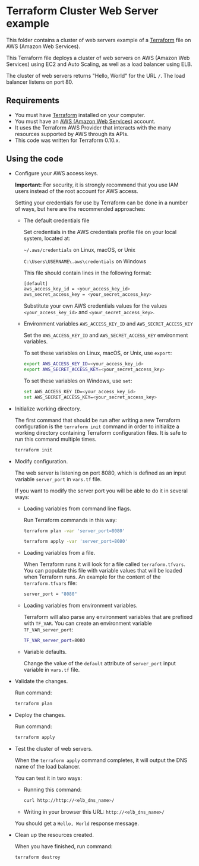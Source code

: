 # Terraform Cluster Web Server example

This folder contains a cluster of web servers example of a [Terraform](https://www.terraform.io/) file on AWS (Amazon Web Services).

This Terraform file deploys a cluster of web servers on AWS (Amazon Web Services) using EC2 and Auto Scaling, as well as a load balancer using ELB.

The cluster of web servers returns "Hello, World" for the URL `/`. The load balancer listens on port 80.

## Requirements

* You must have [Terraform](https://www.terraform.io/) installed on your computer.
* You must have an [AWS (Amazon Web Services)](http://aws.amazon.com/) account.
* It uses the Terraform AWS Provider that interacts with the many resources supported by AWS through its APIs.
* This code was written for Terraform 0.10.x.

## Using the code

* Configure your AWS access keys.

  **Important:** For security, it is strongly recommend that you use IAM users instead of the root account for AWS access.

  Setting your credentials for use by Terraform can be done in a number of ways, but here are the recommended approaches:

  * The default credentials file
  
    Set credentials in the AWS credentials profile file on your local system, located at:

    `~/.aws/credentials` on Linux, macOS, or Unix

    `C:\Users\USERNAME\.aws\credentials` on Windows

    This file should contain lines in the following format:

    ```bash
    [default]
    aws_access_key_id = <your_access_key_id>
    aws_secret_access_key = <your_secret_access_key>
    ```
    Substitute your own AWS credentials values for the values `<your_access_key_id>` and `<your_secret_access_key>`.

  * Environment variables `AWS_ACCESS_KEY_ID` and `AWS_SECRET_ACCESS_KEY`
  
    Set the `AWS_ACCESS_KEY_ID` and `AWS_SECRET_ACCESS_KEY` environment variables.

    To set these variables on Linux, macOS, or Unix, use `export`:

    ```bash
    export AWS_ACCESS_KEY_ID=<your_access_key_id>
    export AWS_SECRET_ACCESS_KEY=<your_secret_access_key>
    ```

    To set these variables on Windows, use `set`:

    ```bash
    set AWS_ACCESS_KEY_ID=<your_access_key_id>
    set AWS_SECRET_ACCESS_KEY=<your_secret_access_key>
    ```

* Initialize working directory.

  The first command that should be run after writing a new Terraform configuration is the `terraform init` command in order to initialize a working directory containing Terraform configuration files. It is safe to run this command multiple times.

  ```bash
  terraform init
  ```

* Modify configuration.

  The web server is listening on port 8080, which is defined as an input variable `server_port` in `vars.tf` file.

  If you want to modify the server port you will be able to do it in several ways:

  * Loading variables from command line flags.

    Run Terraform commands in this way:

    ```bash
    terraform plan -var 'server_port=8080'
    ```

    ```bash
    terraform apply -var 'server_port=8080'
    ```

  * Loading variables from a file.

    When Terraform runs it will look for a file called `terraform.tfvars`. You can populate this file with variable values that will be loaded when Terraform runs. An example for the content of the `terraform.tfvars` file:

    ```bash
    server_port = "8080"
    ```

  * Loading variables from environment variables.

    Terraform will also parse any environment variables that are prefixed with `TF_VAR`. You can create an environment variable `TF_VAR_server_port`:

    ```bash
    TF_VAR_server_port=8080
    ```

  * Variable defaults.

    Change the value of the `default` attribute of `server_port` input variable in `vars.tf` file.

* Validate the changes.

  Run command:

  ```bash
  terraform plan
  ```

* Deploy the changes.

  Run command:

  ```bash
  terraform apply
  ```

* Test the cluster of web servers.

  When the `terraform apply` command completes, it will output the DNS name of the load balancer.

  You can test it in two ways:
  
  * Running this command:

    ```bash
    curl http://http://<elb_dns_name>/
    ```

  * Writing in your browser this URL: `http://<elb_dns_name>/`

  You should get a `Hello, World` response message.

* Clean up the resources created.

  When you have finished, run command:

  ```bash
  terraform destroy
  ```